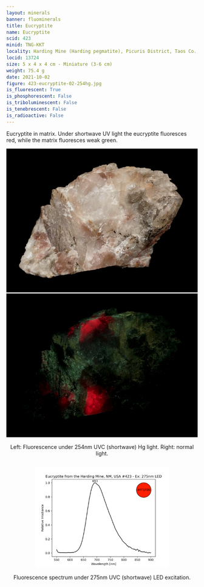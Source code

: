 ```yaml
---
layout: minerals
banner: fluominerals
title: Eucryptite
name: Eucryptite
scid: 423
minid: TNG-KKT
locality: Harding Mine (Harding pegmatite), Picuris District, Taos Co., New Mexico, USA
locid: 13724
size: 5 x 4 x 4 cm - Miniature (3-6 cm)
weight: 75.4 g
date: 2021-10-02
figure: 423-eucryptite-02-254hg.jpg
is_fluorescent: True
is_phosphorescent: False
is_triboluminescent: False
is_tenebrescent: False
is_radioactive: False
---
```

Eucryptite in matrix. Under shortwave UV light the eucryptite fluoresces red, while the matrix fluoresces weak green.

<figure style='text-align:center; margin:0 auto; width:100%;'>
 <div class='image-slider'>
  <img src='/img/minerals/423-eucryptite-01-visible.jpg'>
  <div class='image-slider-image'>
   <img src='/img/minerals/423-eucryptite-02-254hg.jpg'>
   <div class='image-slider-dot'></div>
  </div>
 </div>
 <figcaption style='padding:1em 0 2em'>Left: Fluorescence under 254nm UVC (shortwave) Hg light. Right: normal light.</figcaption>
</figure>

<figure style='text-align:center; margin:0 auto; width:100%'>
 <img width='70%' src='/img/spectra/423-eucryptite-275led.png'>
 <figcaption style='padding:1em 0 2em'>Fluorescence spectrum under 275nm UVC (shortwave) LED excitation.</figcaption>
</figure>

